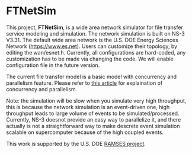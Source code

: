# FTNetSim

This project, **FTNetSim**, is a wide area network simulator for file transfer service modeling and simulation.
The network simulation is built on NS-3 V3.31.
The default wide area network is the U.S. DOE Energy Sciences Network (https://www.es.net). 
Users can customize their topology, by editing the wan/esnet.h.
Currently, all configurations are hard-coded, any customization has to be made via changing the code. 
We will enable configuration file in the future version.

The current file transfer model is a basic model with concurrency and parallelism feature. 
Please refer to [this article](https://doi.org/10.1016/j.future.2018.05.051) for explaination of concurrency and parallelism.

Note: the simulation will be slow when you simulate very high throughput, this is because the network simulation is an event-driven one, 
high throughput leads to large volume of events to be simulated/processed. 
Currently, NS-3 doesnot provide an easy way to parallelize it, 
and there actually is not a straightforward way to make descrete event simulation scalable on supercomputer because of the high coupled events. 

This work is supported by the U.S. DOE [RAMSES project](https://ramsesproject.github.io). 
